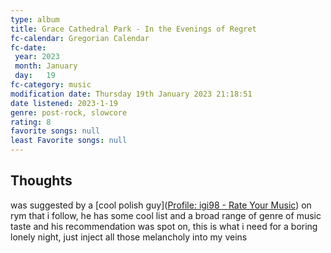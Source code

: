 ```yaml
---
type: album 
title: Grace Cathedral Park - In the Evenings of Regret
fc-calendar: Gregorian Calendar
fc-date: 
 year: 2023
 month: January
 day:   19
fc-category: music
modification date: Thursday 19th January 2023 21:18:51
date listened: 2023-1-19 
genre: post-rock, slowcore 
rating: 8
favorite songs: null
least Favorite songs: null
---
```

## Thoughts

was suggested by a [cool polish guy]([Profile: igi98 - Rate Your Music](https://rateyourmusic.com/~igi98)) on rym that i follow, he has some cool list and a broad range of genre of music taste 
and his recommendation was spot on, this is what i need for a boring lonely night, just inject all those melancholy into my veins